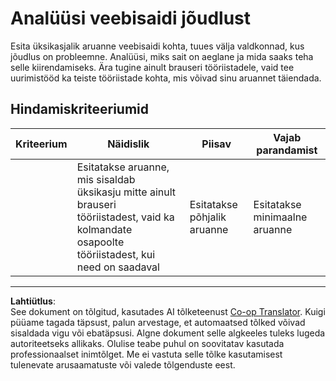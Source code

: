 <!--
CO_OP_TRANSLATOR_METADATA:
{
  "original_hash": "fc09b0fb314a5ab0507ba99216e6a843",
  "translation_date": "2025-10-11T12:19:29+00:00",
  "source_file": "5-browser-extension/3-background-tasks-and-performance/assignment.md",
  "language_code": "et"
}
-->
# Analüüsi veebisaidi jõudlust

Esita üksikasjalik aruanne veebisaidi kohta, tuues välja valdkonnad, kus jõudlus on probleemne. Analüüsi, miks sait on aeglane ja mida saaks teha selle kiirendamiseks. Ära tugine ainult brauseri tööriistadele, vaid tee uurimistööd ka teiste tööriistade kohta, mis võivad sinu aruannet täiendada.

## Hindamiskriteeriumid

| Kriteerium | Näidislik                                                                                                 | Piisav                     | Vajab parandamist             |
| ---------- | --------------------------------------------------------------------------------------------------------- | -------------------------- | ----------------------------- |
|            | Esitatakse aruanne, mis sisaldab üksikasju mitte ainult brauseri tööriistadest, vaid ka kolmandate osapoolte tööriistadest, kui need on saadaval | Esitatakse põhjalik aruanne | Esitatakse minimaalne aruanne |

---

**Lahtiütlus**:  
See dokument on tõlgitud, kasutades AI tõlketeenust [Co-op Translator](https://github.com/Azure/co-op-translator). Kuigi püüame tagada täpsust, palun arvestage, et automaatsed tõlked võivad sisaldada vigu või ebatäpsusi. Algne dokument selle algkeeles tuleks lugeda autoriteetseks allikaks. Olulise teabe puhul on soovitatav kasutada professionaalset inimtõlget. Me ei vastuta selle tõlke kasutamisest tulenevate arusaamatuste või valede tõlgenduste eest.